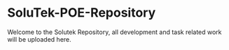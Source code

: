 # SoluTek-POE-Repository
Welcome to the Solutek Repository, all development and task related work will be uploaded here. 
